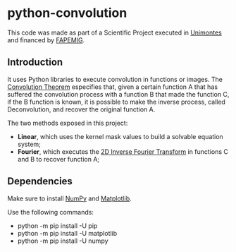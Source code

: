 # python-convolution

This code was made as part of a Scientific Project executed in [Unimontes](https://unimontes.br/) and financed by [FAPEMIG](http://www.fapemig.br/).  

## Introduction

It uses Python libraries to execute convolution in functions or images. The [Convolution Theorem](https://en.wikipedia.org/wiki/Convolution_theorem) especifies that, given a certain function A that has suffered the convolution process with a function B that made the function C, if the B function is known, it is possible to make the inverse process, called Deconvolution, and recover the original function A.  

The two methods exposed in this project:  
- **Linear**, which uses the kernel mask values to build a solvable equation system;  
- **Fourier**, which executes the [2D Inverse Fourier Transform](https://en.wikipedia.org/wiki/Fourier_inversion_theorem) in functions C and B to recover function A;  

## Dependencies

Make sure to install [NumPy](https://numpy.org/install/) and [Matplotlib](https://matplotlib.org/stable/users/installing/index.html).  

Use the following commands:  
- python -m pip install -U pip
- python -m pip install -U matplotlib
- python -m pip install -U numpy

